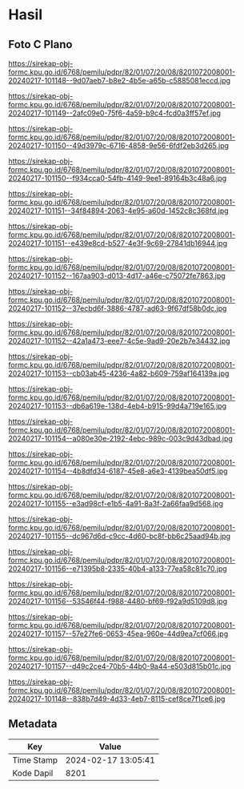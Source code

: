 # Hasil

## Foto C Plano

https://sirekap-obj-formc.kpu.go.id/6768/pemilu/pdpr/82/01/07/20/08/8201072008001-20240217-101148--9d07aeb7-b8e2-4b5e-a65b-c5885081eccd.jpg

https://sirekap-obj-formc.kpu.go.id/6768/pemilu/pdpr/82/01/07/20/08/8201072008001-20240217-101149--2afc09e0-75f6-4a59-b9c4-fcd0a3ff57ef.jpg

https://sirekap-obj-formc.kpu.go.id/6768/pemilu/pdpr/82/01/07/20/08/8201072008001-20240217-101150--49d3979c-6716-4858-9e56-6fdf2eb3d265.jpg

https://sirekap-obj-formc.kpu.go.id/6768/pemilu/pdpr/82/01/07/20/08/8201072008001-20240217-101150--f934cca0-54fb-4149-9ee1-89164b3c48a6.jpg

https://sirekap-obj-formc.kpu.go.id/6768/pemilu/pdpr/82/01/07/20/08/8201072008001-20240217-101151--34f84894-2063-4e95-a60d-1452c8c368fd.jpg

https://sirekap-obj-formc.kpu.go.id/6768/pemilu/pdpr/82/01/07/20/08/8201072008001-20240217-101151--e439e8cd-b527-4e3f-9c69-27841db16944.jpg

https://sirekap-obj-formc.kpu.go.id/6768/pemilu/pdpr/82/01/07/20/08/8201072008001-20240217-101152--167aa903-d013-4d17-a46e-c75072fe7863.jpg

https://sirekap-obj-formc.kpu.go.id/6768/pemilu/pdpr/82/01/07/20/08/8201072008001-20240217-101152--37ecbd6f-3886-4787-ad63-9f67df58b0dc.jpg

https://sirekap-obj-formc.kpu.go.id/6768/pemilu/pdpr/82/01/07/20/08/8201072008001-20240217-101152--42a1a473-eee7-4c5e-9ad9-20e2b7e34432.jpg

https://sirekap-obj-formc.kpu.go.id/6768/pemilu/pdpr/82/01/07/20/08/8201072008001-20240217-101153--cb03ab45-4236-4a82-b609-759af164139a.jpg

https://sirekap-obj-formc.kpu.go.id/6768/pemilu/pdpr/82/01/07/20/08/8201072008001-20240217-101153--db6a619e-138d-4eb4-b915-99d4a719e165.jpg

https://sirekap-obj-formc.kpu.go.id/6768/pemilu/pdpr/82/01/07/20/08/8201072008001-20240217-101154--a080e30e-2192-4ebc-989c-003c9d43dbad.jpg

https://sirekap-obj-formc.kpu.go.id/6768/pemilu/pdpr/82/01/07/20/08/8201072008001-20240217-101154--4b8dfd34-6187-45e8-a6e3-4139bea50df5.jpg

https://sirekap-obj-formc.kpu.go.id/6768/pemilu/pdpr/82/01/07/20/08/8201072008001-20240217-101155--e3ad98cf-e1b5-4a91-8a3f-2a66faa9d568.jpg

https://sirekap-obj-formc.kpu.go.id/6768/pemilu/pdpr/82/01/07/20/08/8201072008001-20240217-101155--dc967d6d-c9cc-4d60-bc8f-bb6c25aad94b.jpg

https://sirekap-obj-formc.kpu.go.id/6768/pemilu/pdpr/82/01/07/20/08/8201072008001-20240217-101156--e71395b8-2335-40b4-a133-77ea58c81c70.jpg

https://sirekap-obj-formc.kpu.go.id/6768/pemilu/pdpr/82/01/07/20/08/8201072008001-20240217-101156--53546f44-f988-4480-bf69-f92a9d5109d8.jpg

https://sirekap-obj-formc.kpu.go.id/6768/pemilu/pdpr/82/01/07/20/08/8201072008001-20240217-101157--57e27fe6-0653-45ea-960e-44d9ea7cf066.jpg

https://sirekap-obj-formc.kpu.go.id/6768/pemilu/pdpr/82/01/07/20/08/8201072008001-20240217-101157--d49c2ce4-70b5-44b0-9a44-e503d815b01c.jpg

https://sirekap-obj-formc.kpu.go.id/6768/pemilu/pdpr/82/01/07/20/08/8201072008001-20240217-101148--838b7d49-4d33-4eb7-8115-cef8ce7f1ce6.jpg


## Metadata

| Key        | Value               |
| ---------- | ------------------- |
| Time Stamp | 2024-02-17 13:05:41 |
| Kode Dapil | 8201                |



